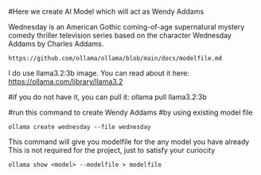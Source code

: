 
#Here we create AI Model which will act as Wendy Addams
 
Wednesday is an American Gothic coming-of-age supernatural mystery comedy 
thriller television series based on the character Wednesday Addams 
by Charles Addams.

    https://github.com/ollama/ollama/blob/main/docs/modelfile.md

I do use llama3.2:3b image. You can read about it here:
    https://ollama.com/library/llama3.2 

#if you do not have it, you can pull it:
    ollama pull llama3.2:3b

#run this command to create Wendy Addams
#by using existing model file

    ollama create wednesday --file wednesday

This command will give you modelfile for the any model you have already
This is not required for the project, just to satisfy your curiocity

    ollama show <model> --modelfile > modelfile

